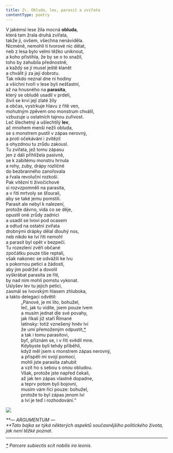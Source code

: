 ```yaml
---
title: 2\. Obluda, lev, parasit a zvířata
contentType: poetry
---
```


<section>

V jakémsi lese žila mocná **obluda**,  
která tam žrala druhá zvířata,  
takže ji, ovšem, všechna nenáviděla.  
Nicméně, nemohli ti tvorové nic dělat,  
neb z lesa bylo velmi těžko uniknout,  
a koho přistihla, že by se o to snažil,  
toho by zahubila přednostně,  
a každý se jí musel ještě klanět  
a chválit ji za její dobrotu.  
Tak nikdo neznal dne ni hodiny  
a všichni tvoři v lese byli nešťastní,  
až na hnusného na **parasita**,  
který se obludě usadil v prdeli,  
živil se krví její zlaté žíly  
a občas, vystrkuje hlavu z řitě ven,  
mohutným zpěvem ono monstrum chválil,  
vzbuzuje u ostatních tajnou zuřivost.  
Leč šlechetný a ušlechtilý **lev**,  
ač mnohem menší nežli obluda,  
se s monstrem pustil v zápas nerovný,  
a proti očekávání i zvítězil  
a ohyzdnou tu zrůdu zakousl.  
Tu zvířata, jež tomu zápasu  
jen z dáli přihlížela pasivně,  
se k zabitému monstru hrnula  
a rohy, zuby, drápy rozličné  
do bezbranného zanořovala  
a řvala revoluční rozkoší.  
Pak vítězní ti živočichové  
si rozvzpomněli na parasita,  
a v řiti mrtvoly se šťourali,  
aby se také jemu pomstili.  
Parasit ale nebyl k nalezení,  
protože dávno, vida co se děje,  
opustil oné zrůdy zadnici  
a usadil se lvovi pod ocasem  
a odtud na ostatní zvířata  
drobnými drápky dělal dlouhý nos,  
neb nikdo ke lví řiti nemohl  
a parasit byl opět v bezpečí.  
Tu rozezlení zvěří občané  
zpočátku pouze tiše reptali,  
však nakonec se odvážili ke lvu  
s pokornou peticí a žádostí,  
aby jim podržel a dovolil  
vyškrábat parasita ze řiti,  
by nad ním mohli pomstu vykonat.  
Uslyšev lev tu jejich petici,  
zasmál se Ivovským hlasem zhluboka,  
a takto delegaci odvětil:  
            „Pánové, je mi líto, bohužel,  
            leč, jak tu vidíte, jsem pouze lvem  
            a musím jednat dle své povahy,  
            jak říkali již staří Římané  
            latinsky: totiž vznešený hněv lví  
            že umí přemoženým odpustit,[\*](./resources/undefined)  
            a tak i tomu parasitovi,  
            byť, přiznám se, i v řiti svědil mne.  
            Kdybyste byli tehdy přiběhli,  
            když měl jsem s monstrem zápas nerovný,  
            a přispěli mi svojí pomocí,  
            mohli jste parasita zahubit  
            a vzít ho s sebou s onou obludou.  
            Však, protože jste napřed čekali,  
            až jak ten zápas vlastně dopadne,  
            a teprv potom byli bojovní,  
            musím vám říci pouze: bohužel,  
            protože to byl zápas jenom lví  
            a lví je teď i rozhodování.“

</section>

<section>

![](../Images/002.jpg)

_**— ARGUMENTUM —  
**Tato bajka se týká některých aspektů současnějšího politického života, jak není těžké poznat._

* * *

_[\*](./resources/undefined) Parcere subiectis scit nobilis ira leonis._

</section>
